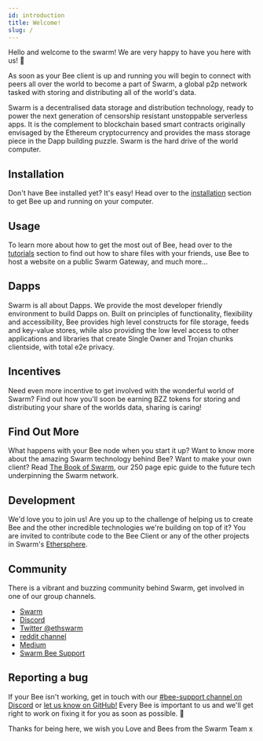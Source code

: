 ```yaml
---
id: introduction
title: Welcome!
slug: /
---
```


Hello and welcome to the swarm! We are very happy to have you here with us! 🐝 

As soon as your Bee client is up and running you will begin to connect with peers all over the world to become a part of Swarm, a global p2p network tasked with storing and distributing all of the world's data.

Swarm is a decentralised data storage and distribution technology, ready to power the next generation of censorship resistant unstoppable serverless apps. It is the complement to blockchain based smart contracts originally envisaged by the Ethereum cryptocurrency and provides the mass storage piece in the Dapp building puzzle. Swarm is the hard drive of the world computer.

## Installation
Don't have Bee installed yet? It's easy! Head over to the [installation](/docs/installation/quick-start) section to get Bee up and running on your computer.

## Usage
To learn more about how to get the most out of Bee, head over to the [tutorials](/docs/getting-started/upload-and-download) section to find out how to share files with your friends, use Bee to host a website on a public Swarm Gateway, and much more...

## Dapps
Swarm is all about Dapps. We provide the most developer friendly environment to build Dapps on. Built on principles of functionality, flexibility and accessibility, Bee provides high level constructs for file storage, feeds and key-value stores, while also providing the low level access to other applications and libraries that create Single Owner and Trojan chunks clientside, with total e2e privacy.

## Incentives
Need even more incentive to get involved with the wonderful world of Swarm? Find out how you'll soon be earning BZZ tokens for storing and distributing your share of the worlds data, sharing is caring!

## Find Out More

What happens with your Bee node when you start it up? Want to know more about the amazing Swarm technology behind Bee?
Want to make your own client? Read [The Book of Swarm](https://gateway.swarm.eth/bzz/latest.bookofswarm.eth/the-book-of-swarm.pdf),
our 250 page epic guide to the future tech underpinning the Swarm network.

## Development
We'd love you to join us! Are you up to the challenge of helping us to create Bee and the other incredible technologies we're building on top of it? You are invited to contribute code to the Bee Client or any of the other projects in Swarm's [Ethersphere](https://github.com/ethersphere).

## Community
There is a vibrant and buzzing community behind Swarm, get involved in one of our group channels.

- [Swarm](http://swarm.ethereum.org)
- [Discord](https://discord.gg/wdghaQsGq5)
- [Twitter @ethswarm](https://twitter.com/ethswarm)
- [reddit channel](https://www.reddit.com/r/ethswarm/)
- [Medium](https://ethswarm.medium.com/)
- [Swarm Bee Support](https://t.me/joinchat/LTr8vBf8JshNlAD3m9BGJQ)

## Reporting a bug
If your Bee isn't working, get in touch with our [#bee-support channel on Discord](https://discord.gg/wdghaQsGq5) or [let us know on GitHub!](https://github.com/ethersphere/bee/issues) Every Bee is important to us and we'll get right to work on fixing it for you as soon as possible. 🐝

Thanks for being here, we wish you Love and Bees from the Swarm Team x
